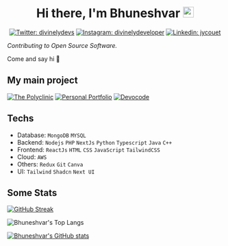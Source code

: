 <div align="center">
   <h1>
    Hi there, I'm Bhuneshvar <img src="https://media.giphy.com/media/hvRJCLFzcasrR4ia7z/giphy.gif" width="25px"> 
   </h1>
   
   [![Twitter: divinelydevs](https://img.shields.io/badge/-divinelydevs-blue?style=flat-square&logo=Twitter&logoColor=white&link=https://twitter.com/divinelydevs)](https://twitter.com/divinelydevs)
   [![Instagram: divinelydeveloper](https://img.shields.io/badge/-divinelydeveloper-crimson?style=flat-square&logo=instagram&logoColor=white&link=https://www.instagram.com/divinelydeveloper)](https://www.instagram.com/divinelydeveloper)
   [![Linkedin: jycouet](https://img.shields.io/badge/-divinelydeveloper-blue?style=flat-square&logo=Linkedin&logoColor=white&link=https://www.linkedin.com/in/jycouet/)](https://www.linkedin.com/in/divinelydeveloper/)
  
</div>

_Contributing to Open Source Software._

Come and say hi 👋

## My main project

[![The Polyclinic](https://github-readme-stats.vercel.app/api/pin/?username=imankitkalirawana&repo=the-polyclinic&theme=dark)](https://github.com/imankitkalirawana/the-polyclinic)
[![Personal Portfolio](https://github-readme-stats.vercel.app/api/pin/?username=imankitkalirawana&repo=divinelydeveloper-portfolio&theme=dark)](https://github.com/imankitkalirawana/divinelydeveloper-portfolio )
[![Devocode](https://github-readme-stats.vercel.app/api/pin/?username=imankitkalirawana&repo=dynamic-devocode&theme=dark)](https://github.com/imankitkalirawana/dynamic-devocode )

## Techs

- Database: `MongoDB` `MYSQL`
- Backend: `Nodejs` `PHP` `NextJs` `Python` `Typescript` `Java` `C++`
- Frontend: `ReactJs` `HTML` `CSS` `JavaScript` `TailwindCSS`
- Cloud: `AWS`
- Others: `Redux` `Git` `Canva`
- UI: `Tailwind` `Shadcn` `Next UI`

## Some Stats
[![GitHub Streak](https://streak-stats.demolab.com?user=imankitkalirawana)](https://git.io/streak-stats)

![Bhuneshvar's Top Langs](https://github-readme-stats.vercel.app/api/top-langs/?username=imankitkalirawana&layout=compact&theme=dark)

 [![Bhuneshvar's GitHub stats](https://github-readme-stats.vercel.app/api?username=imankitkalirawana&&show_icons=true&theme=dark&count_private=true)](https://github.com/imankitkalirawa) 
